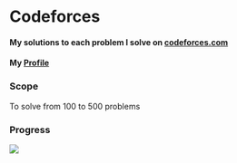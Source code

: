 # Codeforces

#### My solutions to each problem I solve on [codeforces.com](https://codeforces.com/)

#### My [Profile](https://codeforces.com/profile/androranogajec)

### Scope

To solve from 100 to 500 problems

### Progress

![](https://progress-bar.dev/11/?scale=500&title=problems&width=360&color=babaca&suffix=)
